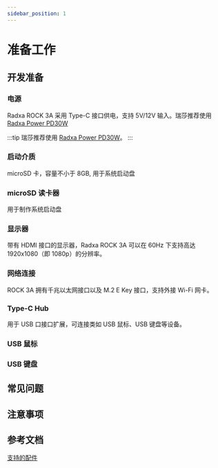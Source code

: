 ```yaml
---
sidebar_position: 1
---
```


# 准备工作

## 开发准备

### 电源

Radxa ROCK 3A 采用 Type-C 接口供电，支持 5V/12V 输入。瑞莎推荐使用 [Radxa Power PD30W](../accessories/pd-30w)

:::tip
瑞莎推荐使用 [Radxa Power PD30W](../accessories/pd-30w)。
:::

### 启动介质

microSD 卡，容量不小于 8GB, 用于系统启动盘

### microSD 读卡器

用于制作系统启动盘

### 显示器

带有 HDMI 接口的显示器，Radxa ROCK 3A 可以在 60Hz 下支持高达 1920x1080（即 1080p）的分辨率。

### 网络连接

ROCK 3A 拥有千兆以太网接口以及 M.2 E Key 接口，支持外接 Wi-Fi 网卡。

### Type-C Hub

用于 USB 口接口扩展，可连接类如 USB 鼠标、USB 键盘等设备。

### USB 鼠标

### USB 键盘

## 常见问题

## 注意事项

## 参考文档

[支持的配件](../accessories)
